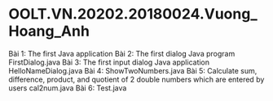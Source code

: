 # OOLT.VN.20202.20180024.Vuong_Hoang_Anh
Bài 1: The first Java application
Bài 2: The first dialog Java program FirstDialog.java
Bài 3: The first input dialog Java application HelloNameDialog.java
Bài 4: ShowTwoNumbers.java
Bài 5: Calculate sum, difference, product, and quotient of 2 double numbers which
are entered by users cal2num.java
Bài 6: Test.java

